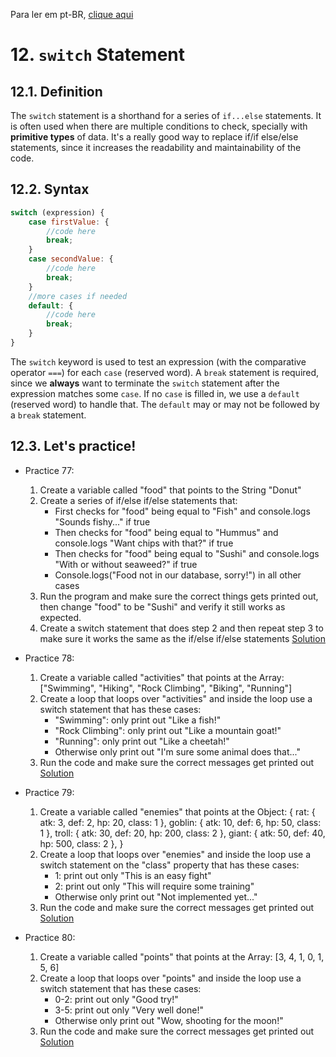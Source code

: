 Para ler em pt-BR, [clique aqui](/pt-br/js/textos/12-switch.md)

# 12. `switch` Statement

## 12.1. Definition

The `switch` statement is a shorthand for a series of `if...else` statements. It is often used when there are multiple conditions to check, specially with **primitive types** of data. It's a really good way to replace if/if else/else statements, since it increases the readability and maintainability of the code.

## 12.2. Syntax

```javascript
switch (expression) {
    case firstValue: {
        //code here
        break;
    }
    case secondValue: {
        //code here
        break;
    }
    //more cases if needed
    default: {
        //code here
        break;
    }
}
```

The `switch` keyword is used to test an expression (with the comparative operator `===`) for each `case` (reserved word). A `break` statement is required, since we **always** want to terminate the `switch` statement after the expression matches some `case`. If no `case` is filled in, we use a `default` (reserved word) to handle that. The `default` may or may not be followed by a `break` statement.

## 12.3. **Let's practice!**

- Practice 77:
    1. Create a variable called "food" that points to the String "Donut"
    2. Create a series of if/else if/else statements that:
        - First checks for "food" being equal to "Fish" and console.logs
          "Sounds fishy..." if true
        - Then checks for "food" being equal to "Hummus" and console.logs
          "Want chips with that?" if true
        - Then checks for "food" being equal to "Sushi" and console.logs
          "With or without seaweed?" if true
        - Console.logs("Food not in our database, sorry!") in all other cases
    3. Run the program and make sure the correct things gets printed out, then change "food" to be "Sushi" and verify it still works as expected.
    4. Create a switch statement that does step 2 and then repeat step 3 to make sure it works the same as the if/else if/else statements
    [Solution](/en/js/practicing/p77.js)

- Practice 78:
    1. Create a variable called "activities" that points at the Array: ["Swimming", "Hiking", "Rock Climbing", "Biking", "Running"]
    2. Create a loop that loops over "activities" and inside the loop use a switch statement that has these cases:
       - "Swimming": only print out "Like a fish!"
       - "Rock Climbing": only print out "Like a mountain goat!"
       - "Running": only print out "Like a cheetah!"
       - Otherwise only print out "I'm sure some animal does that..."
    3. Run the code and make sure the correct messages get printed out
    [Solution](/en/js/practicing/p78.js)

- Practice 79:
    1. Create a variable called "enemies" that points at the Object:
       {
        rat: { atk: 3, def: 2, hp: 20, class: 1 },
        goblin: { atk: 10, def: 6, hp: 50, class: 1 },
        troll: { atk: 30, def: 20, hp: 200, class: 2 },
        giant: { atk: 50, def: 40, hp: 500, class: 2 },
       }
    2. Create a loop that loops over "enemies" and inside the loop use a switch statement on the "class" property that has these cases:
       - 1: print out only "This is an easy fight"
       - 2: print out only "This will require some training"
       - Otherwise only print out "Not implemented yet..."
    3. Run the code and make sure the correct messages get printed out
    [Solution](/en/js/practicing/p79.js)

- Practice 80:
    1. Create a variable called "points" that points at the Array: [3, 4, 1, 0, 1, 5, 6]
    2. Create a loop that loops over "points" and inside the loop use a switch statement that has these cases:
       - 0-2: print out only "Good try!"
       - 3-5: print out only "Very well done!"
       - Otherwise only print out "Wow, shooting for the moon!"
    3. Run the code and make sure the correct messages get printed out
    [Solution](/en/js/practicing/p80.js)
